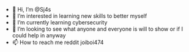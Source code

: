 - 👋 Hi, I’m @Sj4s
- 👀 I’m interested in learning new skills to better myself 
- 🌱 I’m currently learning cybersecurity 
- 💞️ I’m looking to see what anyone and everyone is will to show or if I could help in anyway 
- 📫 How to reach me reddit joiboi474

<!---
Sj4s/Sj4s is a ✨ special ✨ repository because its `README.md` (this file) appears on your GitHub profile.
You can click the Preview link to take a look at your changes.
--->
